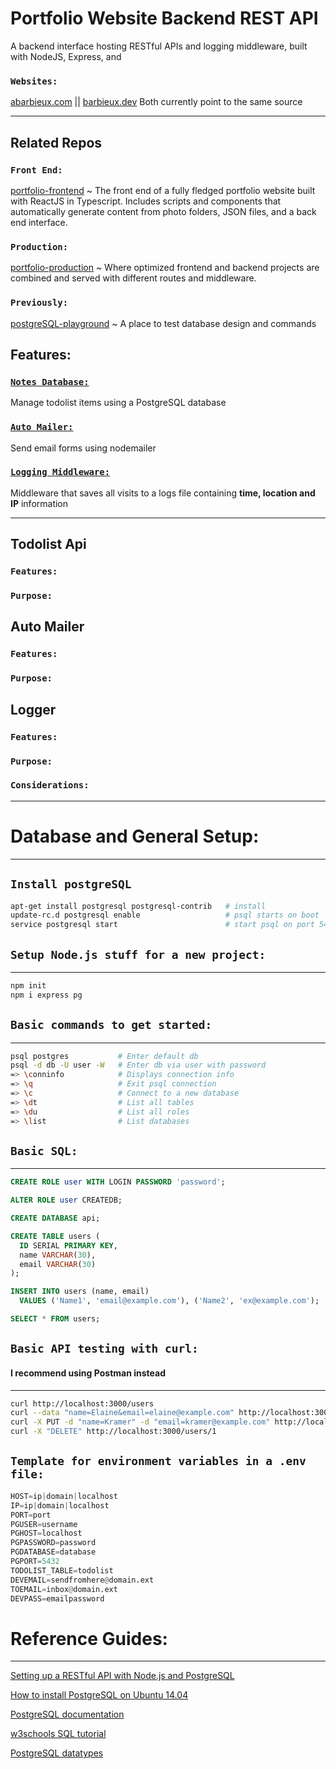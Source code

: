 # Portfolio Website Backend REST API 

A backend interface hosting RESTful APIs and logging middleware, built with NodeJS, Express, and 

### `Websites:`

[abarbieux.com](https://www.abarbieux.com) || [barbieux.dev](https://barbieux.dev) Both currently point to the same source

---
## Related Repos


### `Front End:`

[portfolio-frontend](https://github.com/abarbieu/portfolio-frontend) ~ The front end of a fully fledged portfolio website built with ReactJS in Typescript. Includes scripts and components that automatically generate content from photo folders, JSON files, and a back end interface.

### `Production:`

[portfolio-production](https://github.com/abarbieu/portfolio-production) ~ Where optimized frontend and backend projects are combined and served with different routes and middleware.

### `Previously:`

[postgreSQL-playground](https://github.com/abarbieu/postgreSQL-playground) ~ A place to test database design and commands

## Features:

### [`Notes Database:`](#todolist-api)

Manage todolist items using a PostgreSQL database
  
### [`Auto Mailer:`](#auto-mailer)

Send email forms using nodemailer

### [`Logging Middleware:`](#logger)

Middleware that saves all visits to a logs file containing **time, location and IP** information

---

## Todolist Api

### `Features:`

### `Purpose:`

## Auto Mailer

### `Features:`

### `Purpose:`

## Logger

### `Features:`

### `Purpose:`

### `Considerations:`

---
# Database and General Setup:
---

## `Install postgreSQL`

```bash
apt-get install postgresql postgresql-contrib   # install
update-rc.d postgresql enable                   # psql starts on boot
service postgresql start                        # start psql on port 5432 (default)
```

## `Setup Node.js stuff for a new project:`
-----

```bash
npm init
npm i express pg

```

## `Basic commands to get started:`
-----

```bash
psql postgres           # Enter default db
psql -d db -U user -W   # Enter db via user with password
=> \conninfo            # Displays connection info
=> \q                   # Exit psql connection
=> \c                   # Connect to a new database
=> \dt                  # List all tables
=> \du                  # List all roles
=> \list                # List databases
```

## `Basic SQL:`
-----

```SQL
CREATE ROLE user WITH LOGIN PASSWORD 'password';

ALTER ROLE user CREATEDB;

CREATE DATABASE api;

CREATE TABLE users (
  ID SERIAL PRIMARY KEY,
  name VARCHAR(30),
  email VARCHAR(30)
);

INSERT INTO users (name, email)
  VALUES ('Name1', 'email@example.com'), ('Name2', 'ex@example.com');

SELECT * FROM users;
```

## `Basic API testing with curl:`
#### I recommend using Postman instead
-----

```bash
curl http://localhost:3000/users                                                          # GET request
curl --data "name=Elaine&email=elaine@example.com" http://localhost:3000/users            # POST request
curl -X PUT -d "name=Kramer" -d "email=kramer@example.com" http://localhost:3000/users/1  # Put request w id 1
curl -X "DELETE" http://localhost:3000/users/1                                            # DELETE request with id 1
```

## `Template for environment variables in a .env file:`

```python
HOST=ip|domain|localhost
IP=ip|domain|localhost
PORT=port
PGUSER=username
PGHOST=localhost
PGPASSWORD=password
PGDATABASE=database
PGPORT=5432
TODOLIST_TABLE=todolist
DEVEMAIL=sendfromhere@domain.ext
TOEMAIL=inbox@domain.ext
DEVPASS=emailpassword
```

# Reference Guides:
----

[Setting up a RESTful API with Node.js and PostgreSQL](https://blog.logrocket.com/setting-up-a-restful-api-with-node-js-and-postgresql-d96d6fc892d8/)

[How to install PostgreSQL on Ubuntu 14.04](https://www.godaddy.com/garage/how-to-install-postgresql-on-ubuntu-14-04/)

[PostgreSQL documentation](https://www.postgresql.org/docs/)

[w3schools SQL tutorial](https://www.w3schools.com/sql/)

[PostgreSQL datatypes](https://www.guru99.com/postgresql-data-types.html)
